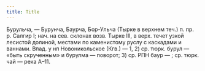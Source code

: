 ```yaml
---
title: Title
---
```


Бурульча, — Бурунча, Баурча, Бор-Ульча (Тырке в верхнем теч.) п. пр. р. Салгир
I; нач. на сев. склонах возв. Тырке III, в верх. течет узкой лесистой долиной,
местами по каменистому руслу с каскадами и ваннами. Впад. у нп Новоникольское
(Кгв.) — 1, 2) ср. тюрк. бурул — «быть скрученным» и бурулма — поворот; 3) ср.
РПН баур — ; ср. тюрк. чай — река А–11.
